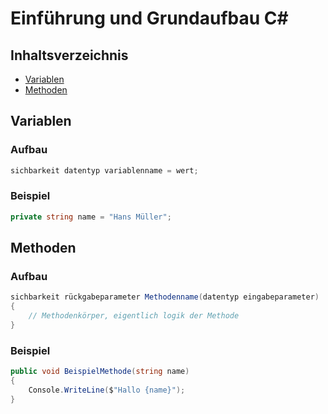 # Einführung und Grundaufbau C\#

## Inhaltsverzeichnis

- [Variablen](#variablen)
- [Methoden](#methoden)

## Variablen

### Aufbau

```c#
sichbarkeit datentyp variablenname = wert; 
```

### Beispiel

```c#
private string name = "Hans Müller";
```

## Methoden

### Aufbau

```c#
sichbarkeit rückgabeparameter Methodenname(datentyp eingabeparameter) 
{
    // Methodenkörper, eigentlich logik der Methode
}
```

### Beispiel

```c#
public void BeispielMethode(string name) 
{
    Console.WriteLine($"Hallo {name}");
}
```
